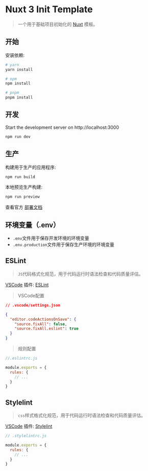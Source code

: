 # Nuxt 3 Init Template

> 一个用于基础项目初始化的 [Nuxt](https://nuxtjs.org) 模板。

## 开始

安装依赖:

```bash
# yarn
yarn install

# npm
npm install

# pnpm
pnpm install
```

## 开发

Start the development server on http://localhost:3000

```bash
npm run dev
```

## 生产

构建用于生产的应用程序:

```bash
npm run build
```

本地预览生产构建:

```bash
npm run preview
```

查看官方 [部署文档](https://nuxt.com/docs/getting-started/deployment)

## 环境变量（.env）

- `.env`文件用于保存开发环境的环境变量
- `.env.production`文件用于保存生产环境的环境变量

## ESLint

> `JS`代码格式化规范，用于代码运行时语法检查和代码质量评估。

[VSCode](https://code.visualstudio.com/) 插件: [ESLint](https://marketplace.visualstudio.com/items?itemName=dbaeumer.vscode-eslint)

> VSCode配置

```json
// .vscode/settings.json

{
  "editor.codeActionsOnSave": {
    "source.fixAll": false,
    "source.fixAll.eslint": true
  }
}
```

> 规则配置
```js
//.eslintrc.js

module.exports = {
  rules: {
    // ...
  }
}
```

## Stylelint

> `css`样式格式化规范，用于代码运行时语法检查和代码质量评估。

[VSCode](https://code.visualstudio.com/) 插件: [Stylelint](https://marketplace.visualstudio.com/items?itemName=stylelint.vscode-stylelint)

```js
// .stylelintrc.js

module.exports = {
  rules: {
    // ...
  }
}
```
